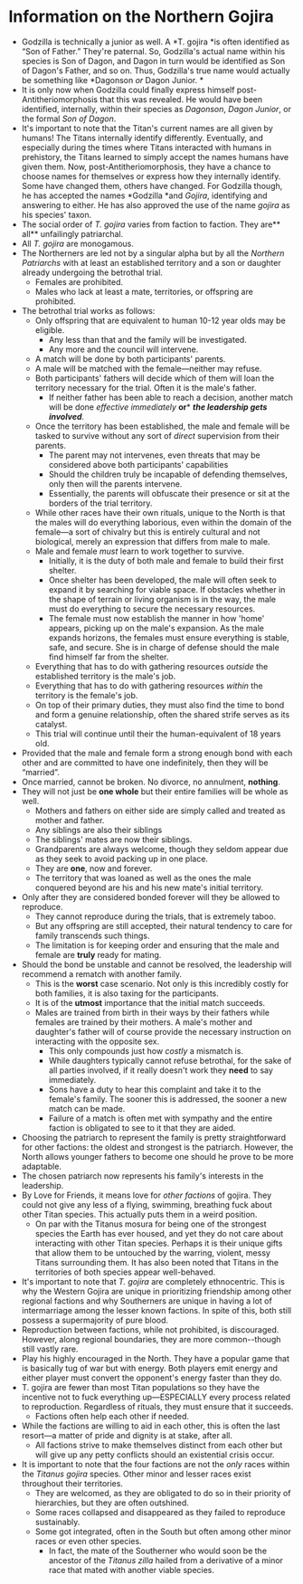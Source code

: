 # Information on the Northern Gojira

* Godzilla is technically a junior as well. A *T. gojira *is often identified as “Son of Father.” They're paternal. So, Godzilla's actual name within his species is Son of Dagon, and Dagon in turn would be identified as Son of Dagon's Father, and so on. Thus, Godzilla's true name would actually be something like *Dagonson *or* Dagon Junior. *
* It is only now when Godzilla could finally express himself post-Antitheriomorphosis that this was revealed. He would have been identified, internally, within their species as *Dagonson*, *Dagon Junior*, or the formal *Son of Dagon*.
* It's important to note that the Titan's current names are all given by humans! The Titans internally identify differently. Eventually, and especially during the times where Titans interacted with humans in prehistory, the Titans learned to simply accept the names humans have given them. Now, post-Antitheriomorphosis, they have a chance to choose names for themselves or express how they internally identify. Some have changed them, others have changed. For Godzilla though, he has accepted the names *Godzilla *and *Gojira*, identifying and answering to either. He has also approved the use of the name *gojira* as his species' taxon.
* The social order of *T. gojira* varies from faction to faction. They are** all** unfailingly patriarchal.
* All *T. gojira* are monogamous.
* The Northerners are led not by a singular alpha but by all the *Northern Patriarchs* with at least an established territory and a son or daughter already undergoing the betrothal trial.
	* Females are prohibited.
	* Males who lack at least a mate, territories, or offspring are prohibited.
* The betrothal trial works as follows:
   * Only offspring that are equivalent to human 10-12 year olds may be eligible. 
	   * Any less than that and the family will be investigated.
	   * Any more and the council will intervene.
   * A match will be done by both participants' parents.
   * A male will be matched with the female—neither may refuse.
   * Both participants' fathers will decide which of them will loan the territory necessary for the trial. Often it is the male's father.
	   * If neither father has been able to reach a decision, another match will be done *effective immediately* **or*** ***the leadership gets involved***.
   * Once the territory has been established, the male and female will be tasked to survive without any sort of *direct* supervision from their parents.
	   * The parent may not intervenes, even threats that may be considered above both participants' capabilities  
	   * Should the children truly be incapable of defending themselves, only then will the parents intervene.
	   * Essentially, the parents will obfuscate their presence or sit at the borders of the trial territory. 
   * While other races have their own rituals, unique to the North is that the males will do everything laborious, even within the domain of the female—a sort of chivalry but this is entirely cultural and not biological, merely an expression that differs from male to male.
   * Male and female *must* learn to work together to survive.
	   * Initially, it is the duty of both male and female to build their first shelter.
	   * Once shelter has been developed, the male will often seek to expand it by searching for viable space. If obstacles whether in the shape of terrain or living organism is in the way, the male must do everything to secure the necessary resources.
	   * The female must now establish the manner in how 'home' appears, picking up on the male's expansion. As the male expands horizons, the females must ensure everything is stable, safe, and secure. She is in charge of defense should the male find himself far from the shelter.
   * Everything that has to do with gathering resources *outside* the established territory is the male's job.
   * Everything that has to do with gathering resources *within* the territory is the female's job.
   * On top of their primary duties, they must also find the time to bond and form a genuine relationship, often the shared strife serves as its catalyst.
   * This trial will continue until their the human-equivalent of 18 years old.
* Provided that the male and female form a strong enough bond with each other and are committed to have one indefinitely, then they will be “married”.
* Once married, cannot be broken. No divorce, no annulment, **nothing**.
* They will not just be **one whole** but their entire families will be whole as well.
   * Mothers and fathers on either side are simply called and treated as mother and father.
   * Any siblings are also their siblings
   * The siblings' mates are now their siblings.
   * Grandparents are always welcome, though they seldom appear due as they seek to avoid packing up in one place.
   * They are **one**, now and forever.
   * The territory that was loaned as well as the ones the male conquered beyond are his and his new mate's initial territory.
* Only after they are considered bonded forever will they be allowed to reproduce.
   * They cannot reproduce during the trials, that is extremely taboo.
   * But any offspring are still accepted, their natural tendency to care for family transcends such things.
   * The limitation is for keeping order and ensuring that the male and female are **truly** ready for mating.
* Should the bond be unstable and cannot be resolved, the leadership will recommend a rematch with another family.
   * This is the **worst** case scenario. Not only is this incredibly costly for both families, it is also taxing for the participants.
   * It is of the **utmost** importance that the initial match succeeds.
   * Males are trained from birth in their ways by their fathers while females are trained by their mothers. A male's mother and daughter's father will of course provide the necessary instruction on interacting with the opposite sex.
      * This only compounds just how *costly* a mismatch is.
      * While daughters typically cannot refuse betrothal, for the sake of all parties involved, if it really doesn't work they **need** to say immediately.
      * Sons have a duty to hear this complaint and take it to the female's family. The sooner this is addressed, the sooner a new match can be made.
      * Failure of a match is often met with sympathy and the entire faction is obligated to see to it that they are aided.
* Choosing the patriarch to represent the family is pretty straightforward for other factions: the oldest and strongest is the patriarch. However, the North allows younger fathers to become one should he prove to be more adaptable.
* The chosen patriarch now represents his family's interests in the leadership.
* By Love for Friends, it means love for *other factions* of gojira. They could not give any less of a flying, swimming, breathing fuck about other Titan species. This actually puts them in a weird position. 
	* On par with the Titanus mosura for being one of the strongest species the Earth has ever housed, and yet they do not care about interacting with other Titan species. Perhaps it is their unique gifts that allow them to be untouched by the warring, violent, messy Titans surrounding them. It has also been noted that Titans in the territories of both species appear well-behaved.
* It's important to note that *T. gojira* are completely ethnocentric. This is why the Western Gojira are unique in prioritizing friendship among other regional factions and why Southerners are unique in having a lot of intermarriage among the lesser known factions. In spite of this, both still possess a supermajority of pure blood.
* Reproduction between factions, while not prohibited, is discouraged. However, along regional boundaries, they are more common--though still vastly rare.
* Play his highly encouraged in the North. They have a popular game that is basically tug of war but with energy. Both players emit energy and either player must convert the opponent's energy faster than they do.
* T. gojira are fewer than most Titan populations so they have the incentive not to fuck everything up—ESPECIALLY every process related to reproduction. Regardless of rituals, they must ensure that it succeeds. 
	* Factions often help each other if needed.
* While the factions are willing to aid in each other, this is often the last resort—a matter of pride and dignity is at stake, after all. 
	* All factions strive to make themselves distinct from each other but will give up any petty conflicts should an existential crisis occur. 
* It is important to note that the four factions are not the *only* races within the *Titanus gojira* species. Other minor and lesser races exist throughout their territories.
	* They are welcomed, as they are obligated to do so in their priority of hierarchies, but they are often outshined. 
	* Some races collapsed and disappeared as they failed to reproduce sustainably.
	* Some got integrated, often in the South but often among other minor races or even other species.
		* In fact, the mate of the Southerner who would soon be the ancestor of the *Titanus zilla* hailed from a derivative of a minor race that mated with another viable species.